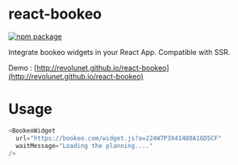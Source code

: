 # react-bookeo

[![npm package][npm-badge]][npm]

Integrate bookeo widgets in your React App. Compatible with SSR.

Demo : [http://revolunet.github.io/react-bookeo](http://revolunet.github.io/react-bookeo)

# Usage

```js
<BookeoWidget
  url="https://bookeo.com/widget.js?a=224W7P3X41480A16D5CF"
  waitMessage="Loading the planning...."
/>
```

[npm-badge]: https://img.shields.io/npm/v/react-bookeo.png?style=flat-square
[npm]: https://www.npmjs.org/package/react-bookeo

